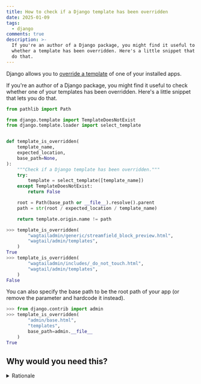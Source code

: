 ```yaml
---
title: How to check if a Django template has been overridden
date: 2025-01-09
tags:
  - django
comments: true
description: >-
  If you're an author of a Django package, you might find it useful to check
  whether a template has been overridden. Here's a little snippet that helps you
  do that.
---
```


Django allows you to [override a template][overriding-templates] of one of your
installed apps.

If you're an author of a Django package, you might find it useful to check
whether one of your templates has been overridden. Here's a little snippet that
lets you do that.

```py
from pathlib import Path

from django.template import TemplateDoesNotExist
from django.template.loader import select_template


def template_is_overridden(
    template_name,
    expected_location,
    base_path=None,
):
    """Check if a Django template has been overridden."""
    try:
        template = select_template([template_name])
    except TemplateDoesNotExist:
        return False

    root = Path(base_path or __file__).resolve().parent
    path = str(root / expected_location / template_name)

    return template.origin.name != path
```

```py
>>> template_is_overridden(
        "wagtailadmin/generic/streamfield_block_preview.html",
        "wagtail/admin/templates",
    )
True
>>> template_is_overridden(
        "wagtailadmin/includes/_do_not_touch.html",
        "wagtail/admin/templates",
    )
False
```

You can also specify the base path to be the root path of your app (or remove
the parameter and hardcode it instead).

```py
>>> from django.contrib import admin
>>> template_is_overridden(
        "admin/base.html",
        "templates",
        base_path=admin.__file__
    )
True
```

## Why would you need this?

<details>

<summary>Rationale</summary>

I've been working on [adding a preview feature][block-preview] to Wagtail's
StreamField block chooser. The feature will be enabled by default, but it needs
some configuration.

Requiring developers to configure a preview template for each block would be
cumbersome.

Instead, we provide a base skeleton template that developers can override and
extend to add the necessary static assets. It will then include the block's real
template fragment (which should already be configured in most cases).

We need some way to avoid enabling the feature when the developer hasn't
overridden the template. We can add a feature flag –a Django setting for
example– but it would be nice to have one less thing to configure.

We'll enable the feature only if the developer has either provided a specific
preview template for the block, or they have overridden the global template. The
former is easy to check, but the latter is where the above snippet helps.

I don't know if this is a hack and/or whether we'll actually use the check in
Wagtail. The feature is still in development, so
[I'm exploring some options][exploring-options]. Let me know your thoughts!

</details>

[overriding-templates]: https://docs.djangoproject.com/en/stable/howto/overriding-templates/
[block-preview]: https://github.com/wagtail/wagtail/pull/12700
[exploring-options]: https://github.com/wagtail/wagtail/pull/12700#discussion_r1909206156

